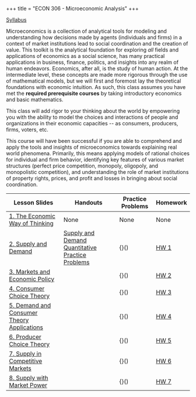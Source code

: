 +++
title = "ECON 306 - Microeconomic Analysis"
+++

[Syllabus](https://www.dropbox.com/s/b5v4jcyxx8k7551/ECON_306_S2018_1_Syllabus_Safner.pdf?dl=0)

Microeconomics is a collection of analytical tools for modeling and understanding how decisions made by agents (individuals and firms) in a context of market institutions lead to social coordination and the creation of value. This toolkit is the analytical foundation for exploring *all* fields and applications of economics as a social science, has many practical applications in business, finance, politics, and insights into any realm of human endeavors. Economics, after all, is the study of human action. At the intermediate level, these concepts are made more rigorous through the use of mathematical models, but we will first and foremost lay the theoretical foundations with economic intuition. As such, this class assumes you have met the **required prerequisite courses** by taking introductory economics and basic mathematics. 

This class will add rigor to your thinking about the world by empowering you with the ability to model the choices and interactions of people and organizations in their economic capacities -- as consumers, producers, firms, voters, etc. 

This course will have been successful if you are able to comprehend and apply the tools and insights of microeconomics towards explaining real world phenomena. Primarily, this means applying models of rational choices for individual and firm behavior, identifying key features of various market structures (perfect price competition, monopoly, oligopoly, and monopolistic competition), and understanding the role of market institutions of property rights, prices, and profit and losses in bringing about social coordination.


| Lesson Slides | Handouts | Practice Problems | Homework |
|---|---|----|---|
| [1. The Economic Way of Thinking](https://www.dropbox.com/s/k3oyil3vmhdouxk/1.%20The%20Economic%20Way%20of%20Thinking.pdf?dl=0) | None | None | None |
| [2. Supply and Demand](https://www.dropbox.com/s/fk1opx40puy15b1/2.%20Supply%20and%20Demand.pdf?dl=0) | [Supply and Demand Quantitative Practice Problems](https://www.dropbox.com/s/o0hud4d2fsewc6u/Supply%20and%20Demand%20Quantitative%20Problems.pdf?dl=0) | {}() | [HW 1](https://www.dropbox.com/s/s6zwco7wempxc8z/HW%201.pdf?dl=0) | 
| [3. Markets and Economic Policy](https://www.dropbox.com/s/qmnyitxolgnth0v/3.%20Markets%20and%20Economic%20Policy.pdf?dl=0) | []() |{}() | [HW 2](https://www.dropbox.com/s/lj718i3ocw2dyf0/HW%202.pdf?dl=0) |
| [4. Consumer Choice Theory](https://www.dropbox.com/s/f6wbl2tr11nf34g/4.%20Consumer%20Choice%20Theory.pdf?dl=0) | []() | {}() |[HW 3](https://www.dropbox.com/s/t24zvqud33tabwh/HW%203.pdf?dl=0) | 
| [5. Demand and Consumer Theory Applications](https://www.dropbox.com/s/4intn34p9jqfl49/5.%20Demand%20and%20Consumer%20Theory%20Applications.pdf?dl=0) | []() | {}() | [HW 4](https://www.dropbox.com/s/5mlozvbnpvvcyic/HW%204.pdf?dl=0) | 
| [6. Producer Choice Theory](https://www.dropbox.com/s/aso1f0wfgnb96q7/6.%20Producer%20Choice%20Theory.pdf?dl=0) | []() | {}() | [HW 5](https://www.dropbox.com/s/9px4yj2lc7f831p/HW%205.pdf?dl=0) | 
| [7. Supply in Competitive Markets](https://www.dropbox.com/s/k2odkiv8zchal6i/7.%20Supply%20in%20Competitive%20Markets.pdf?dl=0) | []() | {}() | [HW 6](https://www.dropbox.com/s/dcv79y31z228evy/HW%206.pdf?dl=0) | 
| [8. Supply with Market Power](https://www.dropbox.com/s/a9woex7wyb3f33r/8.%20Supply%20with%20Market%20Power.pdf?dl=0) | []() | {}() | [HW 7](https://www.dropbox.com/s/1fq8ojkm34ynrkw/HW%207.pdf?dl=0) | 
